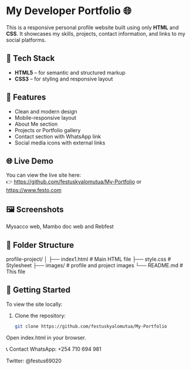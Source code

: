 # My Developer Portfolio 🌐

This is a responsive personal profile website built using only **HTML** and **CSS**. It showcases my skills, projects, contact information, and links to my social platforms.

## 🔧 Tech Stack

- **HTML5** – for semantic and structured markup
- **CSS3** – for styling and responsive layout

## 📂 Features

- Clean and modern design
- Mobile-responsive layout
- About Me section
- Projects or Portfolio gallery
- Contact section with WhatsApp link
- Social media icons with external links

## 🌐 Live Demo

You can view the live site here:  
👉 https://github.com/festuskyalomutua/My-Portfolio or https://www.festo.com

## 🖼️ Screenshots

Mysacco web, Mambo doc web and Rebfest

## 📁 Folder Structure
profile-project/
│
├── index1.html # Main HTML file
├── style.css # Stylesheet
├── images/ # profile and project images
└── README.md # This file

## 🚀 Getting Started

To view the site locally:

1. Clone the repository:
   ```bash
   git clone https://github.com/festuskyalomutua/My-Portfolio
Open index.html in your browser.

📞 Contact
WhatsApp: +254 710 694 981

Twitter: @festus69020
